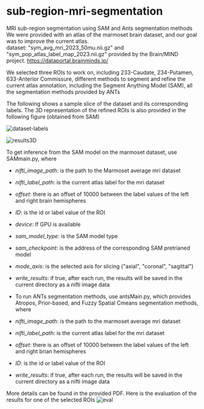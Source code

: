 # sub-region-mri-segmentation

MRI sub-region segmentation using SAM and Ants segmentation methods <br/>
We were provided with an atlas of the marmoset brain dataset, and our goal was to improve the current atlas. <br/>
dataset: "sym_avg_mri_2023_50mu.nii.gz" and "sym_pop_atlas_label_map_2023.nii.gz"
provided by the Brain/MIND project. https://dataportal.brainminds.jp/<br/>

We selected three ROIs to work on, including 233-Caudate, 234-Putamen, 633-Anterior Commissure, different methods to segment and refine the current atlas annotation, including the Segment Anything Model (SAM), all the segmentation methods provided by ANTs<br/>

The following shows a sample slice of the dataset and its corresponding labels. The 3D representation of the refined ROIs is also provided in the following figure (obtained from SAM)<br/>

![dataset-labels](https://github.com/shahrokh1106/sub-region-mri-segmentation-main/assets/44213732/3a12e370-df32-44e8-aa35-45e7924e7178)

![results3D](https://github.com/shahrokh1106/sub-region-mri-segmentation-main/assets/44213732/16547232-7413-4a4d-883f-1500dccc1a74)


To get inference from the SAM model on the marmoset dataset, use SAMmain.py, where
* *nifti_image_path*: is the path to the Marmoset average mri dataset 
* *nifti_label_path*: is the current atlas label for the mri dataset
* *offset*: there is an offset of 10000 between the label values of the left and right brain hemispheres
* *ID*: is the id or label value of the ROI
* *device*: If GPU is available
* *sam_model_type*: is the SAM model type
* *sam_checkpoint*: is the address of the corresponding SAM pretrianed model
* *mode_axis*: is the selected axis for slicing ("axial", "coronal", "sagittal")
* *write_results*: if true, after each run, the results will be saved in the current directory as a nifti image data

* To run ANTs segmentation methods, use antsMain.py, which provides Atropos, Prior-based, and Fuzzy Spatial Cmeans segmentation methods, where
* *nifti_image_path*: is the path to the marmoset average mri dataset 
* *nifti_label_path*: is the current atlas label for the mri dataset
* *offset*: there is an offset of 10000 between the label values of the left and right brian hemispheres
* *ID*: is the id or label value of the ROI
* *write_results*: if true, after each run, the results will be saved in the current directory as a nifti image data

More details can be found in the provided PDF. Here is the evaluation of the results for one of the selected ROIs
![eval](https://github.com/shahrokh1106/sub-region-mri-segmentation-main/assets/44213732/3fb7325f-70bf-4b36-b519-935b083cbe7b)


